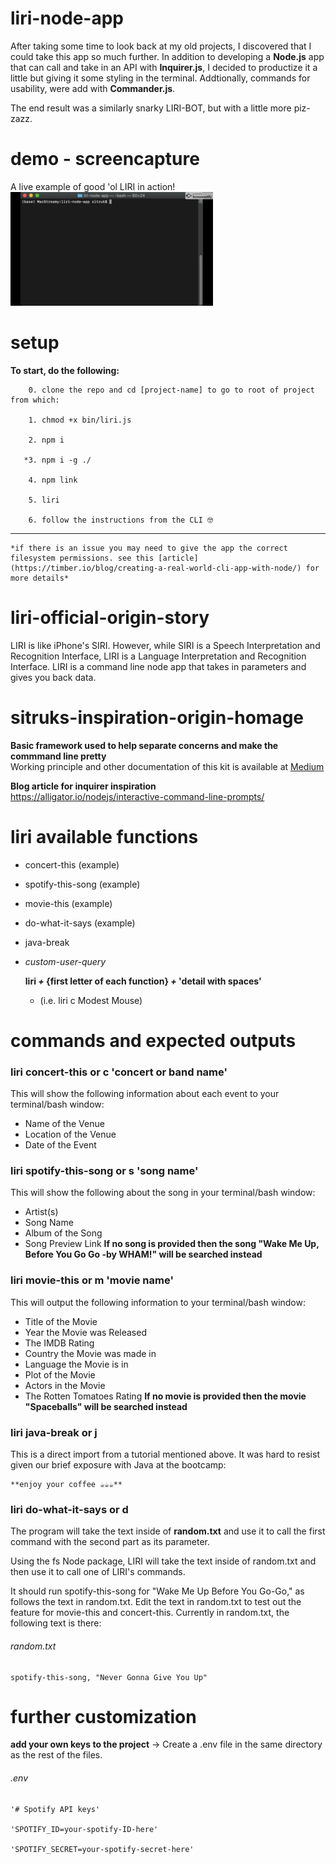 # liri-node-app
After taking some time to look back at my old projects, I discovered that I could take this app so much further. In addition to developing a **Node.js** app that can call and take in an API with **Inquirer.js**, I decided to productize it a little but giving it some styling in the terminal. Addtionally, commands for usability, were add with **Commander.js**. 

The end result was a similarly snarky LIRI-BOT, but with a little more piz-zazz.

# demo - screencapture
A live example of good 'ol LIRI in action!  
![LIRI-BOT in ACTION](liri-demo.gif)

# setup
**To start, do the following:**

        0. clone the repo and cd [project-name] to go to root of project from which:

        1. chmod +x bin/liri.js

        2. npm i

       *3. npm i -g ./ 

        4. npm link

        5. liri

        6. follow the instructions from the CLI 🤓
---
    *if there is an issue you may need to give the app the correct filesystem permissions. see this [article](https://timber.io/blog/creating-a-real-world-cli-app-with-node/) for more details*  

# liri-official-origin-story
LIRI is like iPhone's SIRI. However, while SIRI is a Speech Interpretation and Recognition Interface, LIRI is a Language Interpretation and Recognition Interface. LIRI is a command line node app that takes in parameters and gives you back data.

# sitruks-inspiration-origin-homage
**Basic framework used to help separate concerns and make the commmand line pretty**  
Working principle and other documentation of this kit is available at [Medium](https://medium.com/@thatisuday/making-cli-app-with-ease-using-commander-js-and-inquirer-js-f3bbd52977ac)  


**Blog article for inquirer inspiration**  
https://alligator.io/nodejs/interactive-command-line-prompts/  

# liri available functions

* concert-this (example)

* spotify-this-song (example)

* movie-this (example)

* do-what-it-says (example)

* java-break

* *custom-user-query*  

    **liri *+* {first letter of each function} *+* 'detail with spaces'**  
    * (i.e. liri c Modest Mouse)

# commands and expected outputs

### liri concert-this **or** c 'concert or band name'
This will show the following information about each event to your terminal/bash window:
* Name of the Venue
* Location of the Venue
* Date of the Event

### liri spotify-this-song **or** s 'song name'
This will show the following about the song in your terminal/bash window:
* Artist(s)
* Song Name
* Album of the Song
* Song Preview Link
**If no song is provided then the song "Wake Me Up, Before You Go Go -by WHAM!" will be searched instead**


### liri movie-this **or** m 'movie name'
This will output the following information to your terminal/bash window:
* Title of the Movie
* Year the Movie was Released
* The IMDB Rating
* Country the Movie was made in
* Language the Movie is in
* Plot of the Movie
* Actors in the Movie
* The Rotten Tomatoes Rating
**If no movie is provided then the movie "Spaceballs" will be searched instead**

### liri java-break **or** j
This is a direct import from a tutorial mentioned above. It was hard to resist given our brief exposure with Java at the bootcamp:

    **enjoy your coffee ☕️☕️☕️**


### liri do-what-it-says **or** d
The program will take the text inside of **random.txt** and use it to call the first command with the second part as its parameter.

Using the fs Node package, LIRI will take the text inside of random.txt and then use it to call one of LIRI's commands.


It should run spotify-this-song for "Wake Me Up Before You Go-Go," as follows the text in random.txt.
Edit the text in random.txt to test out the feature for movie-this and concert-this.
Currently in random.txt, the following text is there:  

###### random.txt
    spotify-this-song, "Never Gonna Give You Up"

# further customization
**add your own keys to the project**
-> Create a .env file in the same directory as the rest of the files.  


###### .env 

    '# Spotify API keys'

    'SPOTIFY_ID=your-spotify-ID-here'

    'SPOTIFY_SECRET=your-spotify-secret-here'